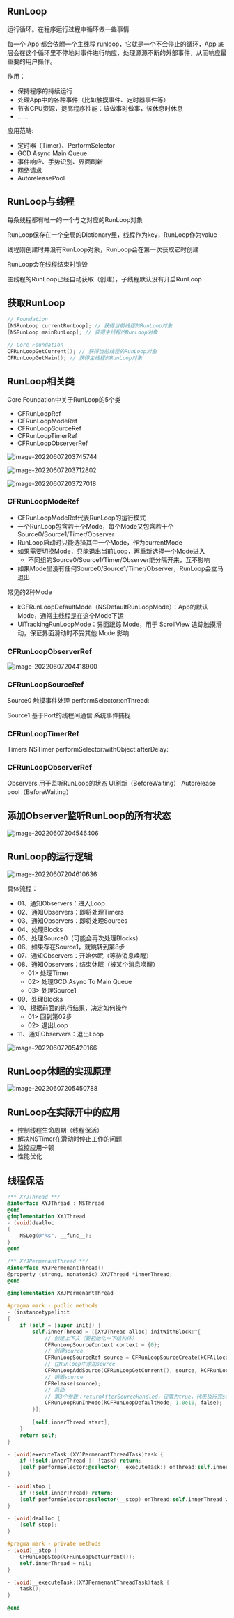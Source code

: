 ## RunLoop

运行循环。在程序运行过程中循环做一些事情

每一个 App 都会依附一个主线程 runloop，它就是一个不会停止的循环，App 底层会在这个循环里不停地对事件进行响应，处理源源不断的外部事件，从而响应最重要的用户操作。

作用：

- 保持程序的持续运行
- 处理App中的各种事件（比如触摸事件、定时器事件等）
- 节省CPU资源，提高程序性能：该做事时做事，该休息时休息
- ......

应用范畴:
- 定时器（Timer）、PerformSelector
- GCD Async Main Queue
- 事件响应、手势识别、界面刷新
- 网络请求
- AutoreleasePool

## RunLoop与线程

每条线程都有唯一的一个与之对应的RunLoop对象

RunLoop保存在一个全局的Dictionary里，线程作为key，RunLoop作为value

线程刚创建时并没有RunLoop对象，RunLoop会在第一次获取它时创建

RunLoop会在线程结束时销毁

主线程的RunLoop已经自动获取（创建），子线程默认没有开启RunLoop

## 获取RunLoop

```objective-c
// Foundation
[NSRunLoop currentRunLoop]; // 获得当前线程的RunLoop对象
[NSRunLoop mainRunLoop]; // 获得主线程的RunLoop对象

// Core Foundation	
CFRunLoopGetCurrent(); // 获得当前线程的RunLoop对象
CFRunLoopGetMain(); // 获得主线程的RunLoop对象
```

## RunLoop相关类

Core Foundation中关于RunLoop的5个类

- CFRunLoopRef
- CFRunLoopModeRef
- CFRunLoopSourceRef
- CFRunLoopTimerRef
- CFRunLoopObserverRef

![image-20220607203745744](http://xingyajie.oss-cn-hangzhou.aliyuncs.com/uPic/image-20220607203745744.png)

![image-20220607203712802](http://xingyajie.oss-cn-hangzhou.aliyuncs.com/uPic/image-20220607203712802.png)

![image-20220607203727018](http://xingyajie.oss-cn-hangzhou.aliyuncs.com/uPic/image-20220607203727018.png)

### CFRunLoopModeRef

- CFRunLoopModeRef代表RunLoop的运行模式
- 一个RunLoop包含若干个Mode，每个Mode又包含若干个Source0/Source1/Timer/Observer
- RunLoop启动时只能选择其中一个Mode，作为currentMode
- 如果需要切换Mode，只能退出当前Loop，再重新选择一个Mode进入
  - 不同组的Source0/Source1/Timer/Observer能分隔开来，互不影响
- 如果Mode里没有任何Source0/Source1/Timer/Observer，RunLoop会立马退出

常见的2种Mode

- kCFRunLoopDefaultMode（NSDefaultRunLoopMode）：App的默认Mode，通常主线程是在这个Mode下运
- UITrackingRunLoopMode：界面跟踪 Mode，用于 ScrollView 追踪触摸滑动，保证界面滑动时不受其他 Mode 影响

### CFRunLoopObserverRef

![image-20220607204418900](http://xingyajie.oss-cn-hangzhou.aliyuncs.com/uPic/image-20220607204418900.png)

### CFRunLoopSourceRef

Source0
触摸事件处理
performSelector:onThread:

Source1
基于Port的线程间通信
系统事件捕捉

### CFRunLoopTimerRef

Timers
NSTimer
performSelector:withObject:afterDelay:

### CFRunLoopObserverRef

Observers
用于监听RunLoop的状态
UI刷新（BeforeWaiting）
Autorelease pool（BeforeWaiting）



## 添加Observer监听RunLoop的所有状态

![image-20220607204546406](http://xingyajie.oss-cn-hangzhou.aliyuncs.com/uPic/image-20220607204546406.png)

## RunLoop的运行逻辑

![image-20220607204610636](http://xingyajie.oss-cn-hangzhou.aliyuncs.com/uPic/image-20220607204610636.png)

具体流程：

- 01、通知Observers：进入Loop
- 02、通知Observers：即将处理Timers
- 03、通知Observers：即将处理Sources
- 04、处理Blocks
- 05、处理Source0（可能会再次处理Blocks）
- 06、如果存在Source1，就跳转到第8步
- 07、通知Observers：开始休眠（等待消息唤醒）
- 08、通知Observers：结束休眠（被某个消息唤醒）
  - 01> 处理Timer
  - 02> 处理GCD Async To Main Queue
  - 03> 处理Source1
- 09、处理Blocks
- 10、根据前面的执行结果，决定如何操作
  - 01> 回到第02步
  - 02> 退出Loop
- 11、通知Observers：退出Loop

![image-20220607205420166](http://xingyajie.oss-cn-hangzhou.aliyuncs.com/uPic/image-20220607205420166.png)

## RunLoop休眠的实现原理

![image-20220607205450788](http://xingyajie.oss-cn-hangzhou.aliyuncs.com/uPic/image-20220607205450788.png)

## RunLoop在实际开中的应用

- 控制线程生命周期（线程保活）
- 解决NSTimer在滑动时停止工作的问题
- 监控应用卡顿
- 性能优化

## 线程保活

```objective-c
/** XYJThread **/
@interface XYJThread : NSThread
@end
@implementation XYJThread
- (void)dealloc
{
    NSLog(@"%s", __func__);
}
@end

/** XYJPermenantThread **/
@interface XYJPermenantThread()
@property (strong, nonatomic) XYJThread *innerThread;
@end

@implementation XYJPermenantThread

#pragma mark - public methods
- (instancetype)init
{
    if (self = [super init]) {
        self.innerThread = [[XYJThread alloc] initWithBlock:^{
            // 创建上下文（要初始化一下结构体）
            CFRunLoopSourceContext context = {0};  
            // 创建source
            CFRunLoopSourceRef source = CFRunLoopSourceCreate(kCFAllocatorDefault, 0, &context);
            // 往Runloop中添加source
            CFRunLoopAddSource(CFRunLoopGetCurrent(), source, kCFRunLoopDefaultMode);
            // 销毁source
            CFRelease(source);
            // 启动
          	// 第3个参数：returnAfterSourceHandled，设置为true，代表执行完source后就会退出当前
            CFRunLoopRunInMode(kCFRunLoopDefaultMode, 1.0e10, false);
        }];
        
        [self.innerThread start];
    }
    return self;
}

- (void)executeTask:(XYJPermenantThreadTask)task {
    if (!self.innerThread || !task) return;
    [self performSelector:@selector(__executeTask:) onThread:self.innerThread withObject:task waitUntilDone:NO];
}

- (void)stop {
    if (!self.innerThread) return;
    [self performSelector:@selector(__stop) onThread:self.innerThread withObject:nil waitUntilDone:YES];
}

- (void)dealloc {
    [self stop];
}

#pragma mark - private methods
- (void)__stop {
    CFRunLoopStop(CFRunLoopGetCurrent());
    self.innerThread = nil;
}

- (void)__executeTask:(XYJPermenantThreadTask)task {
    task();
}

@end

```



